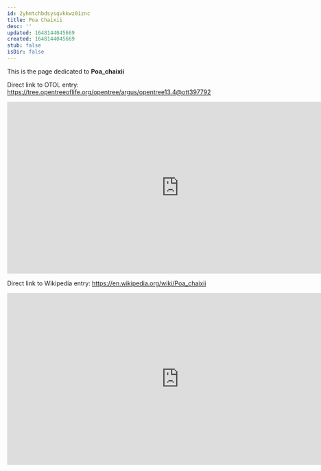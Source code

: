 ```yaml
---
id: 2yhmtchbdsysqvkkwz01znc
title: Poa Chaixii
desc: ''
updated: 1648144045669
created: 1648144045669
stub: false
isDir: false
---
```

This is the page dedicated to **Poa_chaixii**


Direct link to OTOL entry: https://tree.opentreeoflife.org/opentree/argus/opentree13.4@ott397792



<html>
    <body>
    <iframe src="https://tree.opentreeoflife.org/opentree/argus/opentree13.4@ott397792"
    width="800" height="400" frameborder="0" allowfullscreen> </iframe>
    </body>
</html>
    


Direct link to Wikipedia entry: https://en.wikipedia.org/wiki/Poa_chaixii



<html>
    <body>
    <iframe src="https://en.wikipedia.org/wiki/Poa_chaixii"
    width="800" height="400" frameborder="0" allowfullscreen> </iframe>
    </body>
</html>
    
